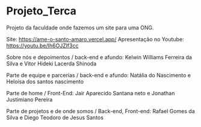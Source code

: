 # Projeto_Terca
 Projeto da faculdade onde fazemos um site para uma ONG.
 
Site: https://ame-o-santo-amaro.vercel.app/
Apresentação no Youtube: https://youtu.be/Ih6OJZlf3cc

Sobre nós e depoimentos / back-end e afundo:
Kelwin Williams Ferreira da Silva e
Vitor Hideki Lacerda Shinoda 


Parte de equipe e parcerias / back-end e afundo:
Natália do Nascimento e
Heloísa dos santos nascimento 


Parte de home / Front-End:
Jair Aparecido Santana neto e
Jonathan Justimiano Pereira 


Parte de projetos e de onde somos / Back-end, Front-end:
Rafael Gomes da Silva e
Diego Teodoro de Jesus Santos 


